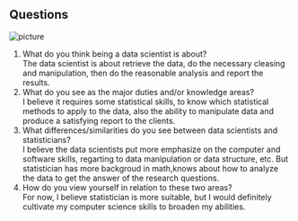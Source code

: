 ## Questions

![picture](https://github.com/XiZeng929/XiZeng929.github.io/blob/main/picture.jpg)

1. What do you think being a data scientist is about?  
  The data scientist is about retrieve the data, do the necessary cleasing and manipulation, then do the reasonable analysis and report the results.  
2. What do you see as the major duties and/or knowledge areas?  
  I believe it requires some statistical skills, to know which statistical methods to apply to the data, also the ability to manipulate data and produce a satisfying report to the clients.  
3. What differences/similarities do you see between data scientists and statisticians?  
   I believe the data scientists put more emphasize on the computer and software skills, regarting to data manipulation or data structure, etc. But statistician has more backgroud in math,knows about how to analyze the data to get the answer of the research questions.  
4. How do you view yourself in relation to these two areas?  
For now, I believe statistician is more suitable, but I would definitely cultivate my computer science skills to broaden my abilities.
